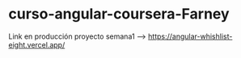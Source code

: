 # curso-angular-coursera-Farney

Link en producción proyecto semana1 --> https://angular-whishlist-eight.vercel.app/
